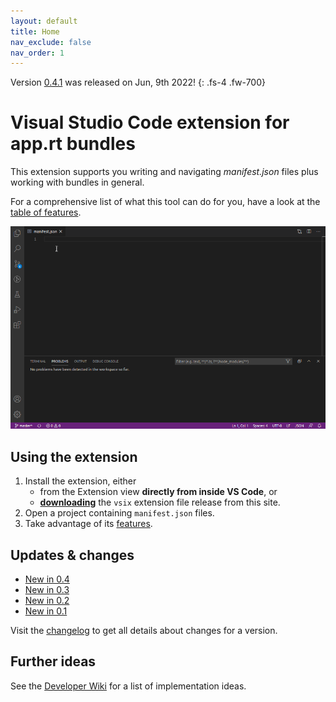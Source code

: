 ```yaml
---
layout: default
title: Home
nav_exclude: false
nav_order: 1
---
```


Version [0.4.1](updates/v0.4.1.html) was released on Jun, 9th 2022!
{: .fs-4 .fw-700}

# Visual Studio Code extension for app.rt bundles

This extension supports you writing and navigating *manifest.json* files plus working with bundles in general.

For a comprehensive list of what this tool can do for you, have a look at the [table of features](features/manifest-editing.html). 

![Features Demo](images/demo.gif)

## Using the extension

1. Install the extension, either 
   * from the Extension view **directly from inside VS Code**, or
   * [**downloading**](https://github.com/ctjdr/vscode-apprt-bundles/releases) the `vsix` extension file release from this site.
2. Open a project containing `manifest.json` files.
3. Take advantage of its [features](../features/manifest-editing.html).

## Updates & changes

* [New in 0.4](updates/v0.4.html)
* [New in 0.3](updates/v0.3.html)
* [New in 0.2](updates/v0.2.html)
* [New in 0.1](updates/v0.1.html)

Visit the [changelog](updates/CHANGELOG.html) to get all details about changes for a version. 


## Further ideas

See the [Developer Wiki](https://github.com/ctjdr/vscode-apprt-bundles/wiki/Implementation-Ideas) for a list of implementation ideas.
